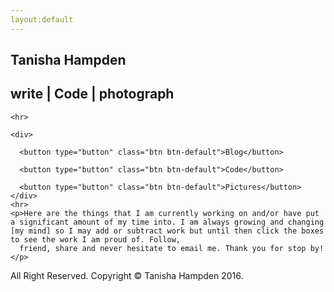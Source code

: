 ```yaml
---
layout:default
---
```


<div class="body">
  <div class="container">
    <h2 class="title"><span class"color-change">Tan</span>isha Hampden</h2>
    <h2 class="subtitle">write  | <span class"color-change">Code </span> | photograph</h2>

    <hr>

    <div>
      
      <button type="button" class="btn btn-default">Blog</button>
      
      <button type="button" class="btn btn-default">Code</button>
      
      <button type="button" class="btn btn-default">Pictures</button>
    </div>
    <hr>
    <p>Here are the things that I am currently working on and/or have put a significant amount of my time into. I am always growing and changing [my mind] so I may add or subtract work but until then click the boxes to see the work I am proud of. Follow,
      friend, share and never hesitate to email me. Thank you for stop by!</p>
  </div>
  

  
  <footer class="footer">
    <p>All Right Reserved. Copyright © Tanisha Hampden 2016.</p>
  </footer>
</div>